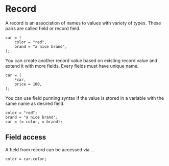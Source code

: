 # Record

A record is an association of names to values with variety of types. These pairs are called field or record field.

```butter
car = (
    color = "red",
    brand = "a nice brand",
);
```

You can create another record value based on existing record value and extend it with more fields. Every fields must have unique name.

```butter
car = (
    *car,
    price = 100,
);
```

You can use field punning syntax if the value is stored in a variable with the same name as desired field.

```butter
color = "red";
brand = "a nice brand";
car = (= color, = brand);
```

## Field access

A field from record can be accessed via `.`.

```butter
color = car.color;
```
